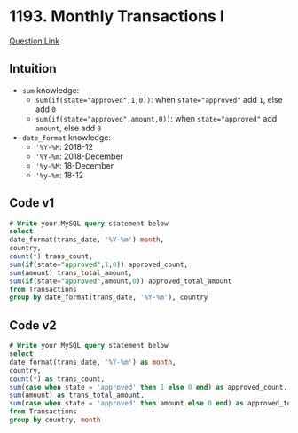 # 1193. Monthly Transactions I
[Question Link](https://leetcode.com/problems/monthly-transactions-i/)
## Intuition
<!-- Describe your first thoughts on how to solve this problem. -->
- `sum` knowledge:
    - `sum(if(state="approved",1,0))`: when `state="approved"` add `1`, else add `0`
    - `sum(if(state="approved",amount,0))`: when `state="approved"` add `amount`, else add `0`
- `date_format` knowledge:
    - `'%Y-%M`: 2018-12
    - `'%Y-%m`: 2018-December
    - `'%y-%M`: 18-December
    - `'%y-%m`: 18-12

## Code v1
```sql
# Write your MySQL query statement below
select
date_format(trans_date, '%Y-%m') month,
country,
count(*) trans_count,
sum(if(state="approved",1,0)) approved_count,
sum(amount) trans_total_amount,
sum(if(state="approved",amount,0)) approved_total_amount
from Transactions
group by date_format(trans_date, '%Y-%m'), country
```

## Code v2
```sql
# Write your MySQL query statement below
select
date_format(trans_date, '%Y-%m') as month,
country,
count(*) as trans_count,
sum(case when state = 'approved' then 1 else 0 end) as approved_count,
sum(amount) as trans_total_amount,
sum(case when state = 'approved' then amount else 0 end) as approved_total_amount
from Transactions
group by country, month
```

